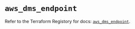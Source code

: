 # `aws_dms_endpoint`

Refer to the Terraform Registory for docs: [`aws_dms_endpoint`](https://registry.terraform.io/providers/hashicorp/aws/4.63.0/docs/resources/dms_endpoint).
